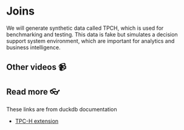 # Joins

We will generate synthetic data called TPCH, which is used for benchmarking and testing. This data is fake but simulates a decision support system environment, which are important for analytics and business intelligence. 


## Other videos 📹

## Read more 👓

These links are from duckdb documentation
- [TPC-H extension](https://duckdb.org/docs/extensions/tpch.html)